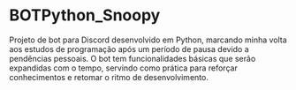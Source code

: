 # BOTPython_Snoopy
Projeto de bot para Discord desenvolvido em Python, marcando minha volta aos estudos de programação após um período de pausa devido a pendências pessoais. O bot tem funcionalidades básicas que serão expandidas com o tempo, servindo como prática para reforçar conhecimentos e retomar o ritmo de desenvolvimento.
